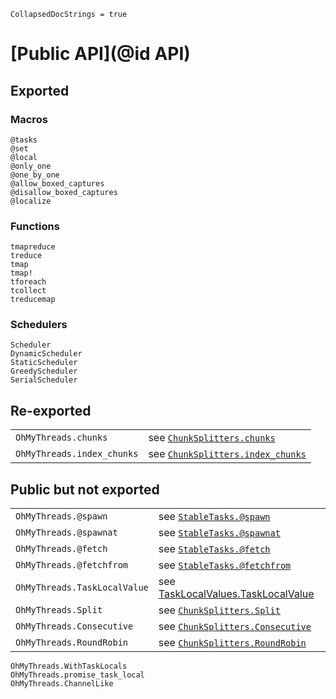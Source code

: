 ```@meta
CollapsedDocStrings = true
```

# [Public API](@id API)

## Exported

### Macros
```@docs
@tasks
@set
@local
@only_one
@one_by_one
@allow_boxed_captures
@disallow_boxed_captures
@localize
```

### Functions

```@docs
tmapreduce
treduce
tmap
tmap!
tforeach
tcollect
treducemap
```

### Schedulers

```@docs
Scheduler
DynamicScheduler
StaticScheduler
GreedyScheduler
SerialScheduler
```

## Re-exported

|                        |                                                                     |
|------------------------|---------------------------------------------------------------------|
| `OhMyThreads.chunks`   | see [`ChunkSplitters.chunks`](@extref) |
| `OhMyThreads.index_chunks`   | see [`ChunkSplitters.index_chunks`](@extref) |

## Public but not exported

|                        |                                                                     |
|------------------------|---------------------------------------------------------------------|
| `OhMyThreads.@spawn`   | see [`StableTasks.@spawn`](https://github.com/JuliaFolds2/StableTasks.jl) |
| `OhMyThreads.@spawnat` | see [`StableTasks.@spawnat`](https://github.com/JuliaFolds2/StableTasks.jl) |
| `OhMyThreads.@fetch`   | see [`StableTasks.@fetch`](https://github.com/JuliaFolds2/StableTasks.jl) |
| `OhMyThreads.@fetchfrom` | see [`StableTasks.@fetchfrom`](https://github.com/JuliaFolds2/StableTasks.jl) |
| `OhMyThreads.TaskLocalValue`   | see [TaskLocalValues.TaskLocalValue](https://github.com/vchuravy/TaskLocalValues.jl) |
| `OhMyThreads.Split`   | see [`ChunkSplitters.Split`](@extref) |
| `OhMyThreads.Consecutive`   | see [`ChunkSplitters.Consecutive`](@extref) |
| `OhMyThreads.RoundRobin`   | see [`ChunkSplitters.RoundRobin`](@extref) |


```@docs
OhMyThreads.WithTaskLocals
OhMyThreads.promise_task_local
OhMyThreads.ChannelLike
```
